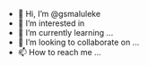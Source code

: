 - 👋 Hi, I’m @gsmaluleke
- 👀 I’m interested in
- 🌱 I’m currently learning ...
- 💞️ I’m looking to collaborate on ...
- 📫 How to reach me ...

<!---
gsmaluleke/gsmaluleke is a ✨ special ✨ repository because its `README.md` (this file) appears on your GitHub profile.
You can click the Preview link to take a look at your changes.
--->
